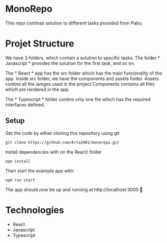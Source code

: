 # MonoRepo 

This repo continas solution to different tasks provided from Pabu

# Projet Structure

We have 3 folders, which contain a solution to specific tasks. The folder * Javascript * 
provides the solution for the first task, and so on.

The  * React * app has the src folder which has the main funcionality of the app. Inside src folder, we have the components and assets folder. 
Assets contins all the iamges used in the project
Components contains all files which are rendered in the app.

The  * Typescript *  folder contins only one file which has the required interfaces defined.

## Setup

Get the code by either cloning this repository using git

```
git clone https://github.com/Arta2001/monorepo.git
```

Install dependencies with on the React/ folder

```
npm install
```

Then start the example app with:

```
npm run start
```

The app should now be up and running at http://localhost:3000 🚀

# Technologies
- React 
- Javascript
- Typescript




